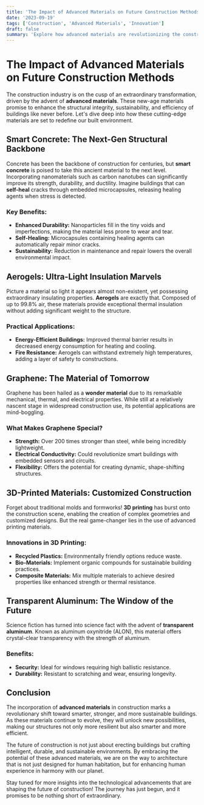 ```yaml
---
title: 'The Impact of Advanced Materials on Future Construction Methods'
date: '2023-09-19'
tags: ['Construction', 'Advanced Materials', 'Innovation']
draft: false
summary: 'Explore how advanced materials are revolutionizing the construction industry and shaping the future of building methods.'
---
```


# The Impact of Advanced Materials on Future Construction Methods

The construction industry is on the cusp of an extraordinary transformation, driven by the advent of **advanced materials**. These new-age materials promise to enhance the structural integrity, sustainability, and efficiency of buildings like never before. Let's dive deep into how these cutting-edge materials are set to redefine our built environment.

## Smart Concrete: The Next-Gen Structural Backbone

Concrete has been the backbone of construction for centuries, but **smart concrete** is poised to take this ancient material to the next level. Incorporating nanomaterials such as carbon nanotubes can significantly improve its strength, durability, and ductility. Imagine buildings that can **self-heal** cracks through embedded microcapsules, releasing healing agents when stress is detected.

### Key Benefits:
- **Enhanced Durability:** Nanoparticles fill in the tiny voids and imperfections, making the material less prone to wear and tear.
- **Self-Healing:** Microcapsules containing healing agents can automatically repair minor cracks.
- **Sustainability:** Reduction in maintenance and repair lowers the overall environmental impact.

## Aerogels: Ultra-Light Insulation Marvels

Picture a material so light it appears almost non-existent, yet possessing extraordinary insulating properties. **Aerogels** are exactly that. Composed of up to 99.8% air, these materials provide exceptional thermal insulation without adding significant weight to the structure.

### Practical Applications:
- **Energy-Efficient Buildings:** Improved thermal barrier results in decreased energy consumption for heating and cooling.
- **Fire Resistance:** Aerogels can withstand extremely high temperatures, adding a layer of safety to constructions.

## Graphene: The Material of Tomorrow

Graphene has been hailed as a **wonder material** due to its remarkable mechanical, thermal, and electrical properties. While still at a relatively nascent stage in widespread construction use, its potential applications are mind-boggling.

### What Makes Graphene Special?
- **Strength:** Over 200 times stronger than steel, while being incredibly lightweight.
- **Electrical Conductivity:** Could revolutionize smart buildings with embedded sensors and circuits.
- **Flexibility:** Offers the potential for creating dynamic, shape-shifting structures.

## 3D-Printed Materials: Customized Construction

Forget about traditional molds and formworks! **3D printing** has burst onto the construction scene, enabling the creation of complex geometries and customized designs. But the real game-changer lies in the use of advanced printing materials.

### Innovations in 3D Printing:
- **Recycled Plastics:** Environmentally friendly options reduce waste.
- **Bio-Materials:** Implement organic compounds for sustainable building practices.
- **Composite Materials:** Mix multiple materials to achieve desired properties like enhanced strength or thermal resistance.

## Transparent Aluminum: The Window of the Future

Science fiction has turned into science fact with the advent of **transparent aluminum**. Known as aluminum oxynitride (ALON), this material offers crystal-clear transparency with the strength of aluminum.

### Benefits:
- **Security:** Ideal for windows requiring high ballistic resistance.
- **Durability:** Resistant to scratching and wear, ensuring longevity.

## Conclusion

The incorporation of **advanced materials** in construction marks a revolutionary shift toward smarter, stronger, and more sustainable buildings. As these materials continue to evolve, they will unlock new possibilities, making our structures not only more resilient but also smarter and more efficient.

The future of construction is not just about erecting buildings but crafting intelligent, durable, and sustainable environments. By embracing the potential of these advanced materials, we are on the way to architecture that is not just designed for human habitation, but for enhancing human experience in harmony with our planet.

Stay tuned for more insights into the technological advancements that are shaping the future of construction! The journey has just begun, and it promises to be nothing short of extraordinary.